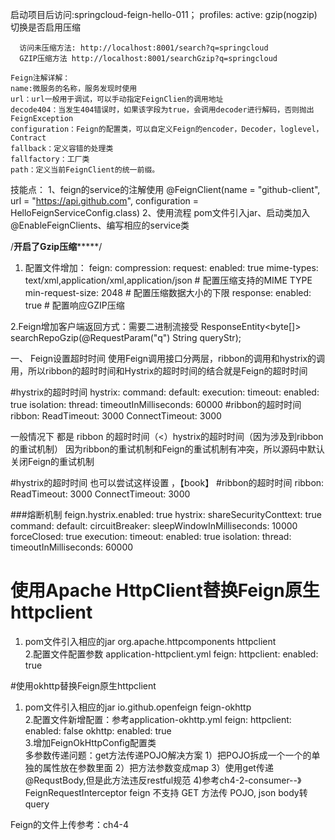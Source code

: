 启动项目后访问:springcloud-feign-hello-011；
  profiles:
      active: gzip(nogzip)切换是否启用压缩
     
      访问未压缩方法: http://localhost:8001/search?q=springcloud
      GZIP压缩方法 http://localhost:8001/searchGzip?q=springcloud
    
    Feign注解详解：
    name:微服务的名称，服务发现时使用
    url：url一般用于调试，可以手动指定FeignClien的调用地址
    decode404：当发生404错误时，如果该字段为true，会调用decoder进行解码，否则抛出FeignException
    configuration：Feign的配置类，可以自定义Feign的encoder，Decoder，loglevel，Contract
    fallback：定义容错的处理类
    fallfactory：工厂类
    path：定义当前FeignClient的统一前缀。
    
      

       
技能点：
1、feign的service的注解使用
@FeignClient(name = "github-client", url = "https://api.github.com", configuration = HelloFeignServiceConfig.class)
2、使用流程
   pom文件引入jar、启动类加入@EnableFeignClients、编写相应的service类

  /******************开启了Gzip压缩***********************/        
  1. 配置文件增加：
  feign:
      compression:
          request:
              enabled: true
              mime-types: text/xml,application/xml,application/json # 配置压缩支持的MIME TYPE
              min-request-size: 2048  # 配置压缩数据大小的下限
          response:
              enabled: true # 配置响应GZIP压缩
  
  2.Feign增加客户端返回方式：需要二进制流接受
     ResponseEntity<byte[]> searchRepoGzip(@RequestParam("q") String queryStr);
    
             
一、 Feign设置超时时间 
使用Feign调用接口分两层，ribbon的调用和hystrix的调用，所以ribbon的超时时间和Hystrix的超时时间的结合就是Feign的超时时间

#hystrix的超时时间
hystrix:
    command:
        default:
            execution:
              timeout:
                enabled: true
              isolation:
                    thread:
                        timeoutInMilliseconds: 60000
#ribbon的超时时间
ribbon:
  ReadTimeout: 3000
  ConnectTimeout: 3000

一般情况下 都是 ribbon 的超时时间（<）hystrix的超时时间（因为涉及到ribbon的重试机制） 
因为ribbon的重试机制和Feign的重试机制有冲突，所以源码中默认关闭Feign的重试机制


#hystrix的超时时间  也可以尝试这样设置 ，【book】
#ribbon的超时时间
ribbon:
  ReadTimeout: 3000
  ConnectTimeout: 3000
  
  ###熔断机制
feign.hystrix.enabled: true
hystrix:
    shareSecurityConttext:  true
    command:
        default:
            circuitBreaker:
              sleepWindowInMilliseconds: 10000
              forceClosed: true
            execution:
              timeout:
                enabled: true
              isolation:
                    thread:
                        timeoutInMilliseconds: 60000
                        
                        
# 使用Apache HttpClient替换Feign原生httpclient
1. pom文件引入相应的jar
		<dependency>
			<groupId>org.apache.httpcomponents</groupId>
			<artifactId>httpclient</artifactId>
		</dependency>    
2.配置文件配置参数 application-httpclient.yml
feign:
  httpclient:
      enabled: true		
      
      
#使用okhttp替换Feign原生httpclient 
1. pom文件引入相应的jar
    <dependency>
        <groupId>io.github.openfeign</groupId>
        <artifactId>feign-okhttp</artifactId>
    </dependency>    
 2.配置文件新增配置：参考application-okhttp.yml
 feign:
     httpclient:
          enabled: false
     okhttp:
          enabled: true      
   3.增加FeignOkHttpConfig配置类     
 多参数传递问题：get方法传递POJO解决方案
 1）把POJO拆成一个一个的单独的属性放在参数里面
 2）把方法参数变成map
 3）使用get传递@RequstBody,但是此方法违反restful规范
 4)参考ch4-2-consumer--》 FeignRequestInterceptor
 feign 不支持 GET 方法传 POJO, json body转query  
 
 
 Feign的文件上传参考：ch4-4                    